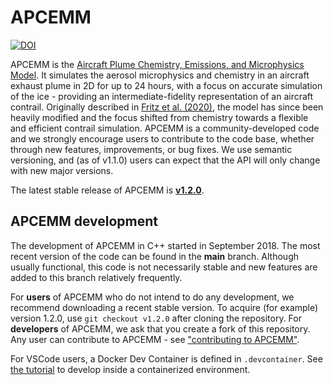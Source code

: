 # APCEMM

[![DOI](https://zenodo.org/badge/256520978.svg)](https://zenodo.org/badge/latestdoi/256520978)

APCEMM is the [Aircraft Plume Chemistry, Emissions, and Microphysics Model](https://github.com/mit-lae/APCEMM). It simulates the aerosol microphysics and chemistry in an aircraft exhaust plume in 2D for up to 24 hours, with a focus on accurate simulation of the ice - providing an intermediate-fidelity representation of an aircraft contrail. Originally described in [Fritz et al. (2020)](https://acp.copernicus.org/articles/20/5697/2020/), the model has since been heavily modified and the focus shifted from chemistry towards a flexible and efficient contrail simulation. APCEMM is a community-developed code and we strongly encourage users to contribute to the code base, whether through new features, improvements, or bug fixes. We use semantic versioning, and (as of v1.1.0) users can expect that the API will only change with new major versions.

The latest stable release of APCEMM is [__v1.2.0__](https://github.com/MIT-LAE/APCEMM/releases/tag/v1.2.0).

## APCEMM development

The development of APCEMM in C++ started in September 2018. The most recent version of the code can be found in the __main__ branch. Although usually functional, this code is not necessarily stable and new features are added to this branch relatively frequently.

For __users__ of APCEMM who do not intend to do any development, we recommend downloading a recent stable version. To acquire (for example) version 1.2.0, use `git checkout v1.2.0` after cloning the repository.
For __developers__ of APCEMM, we ask that you create a fork of this repository. Any user can contribute to APCEMM - see ["contributing to APCEMM"](community.md#contributing).

For VSCode users, a Docker Dev Container is defined in `.devcontainer`. See [the tutorial](https://code.visualstudio.com/docs/devcontainers/tutorial) to develop inside a containerized environment.
